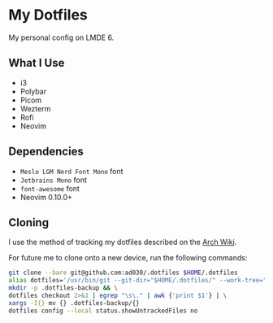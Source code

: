 # My Dotfiles

My personal config on LMDE 6.

## What I Use

- i3
- Polybar
- Picom
- Wezterm
- Rofi
- Neovim

## Dependencies

- `Meslo LGM Nerd Font Mono` font
- `Jetbrains Mono` font
- `font-awesome` font
- Neovim 0.10.0+

## Cloning

I use the method of tracking my dotfiles described on the [Arch Wiki](wiki.archlinux.org/title/Dotfiles#Tracking_dotfiles_directly_with_Git).

For future me to clone onto a new device, run the following commands:

```bash
git clone --bare git@github.com:ad030/.dotfiles $HOME/.dotfiles
alias dotfiles='/usr/bin/git --git-dir="$HOME/.dotfiles/" --work-tree="$HOME"'
mkdir -p .dotfiles-backup && \
dotfiles checkout 2>&1 | egrep "\s\." | awk {'print $1'} | \
xargs -I{} mv {} .dotfiles-backup/{}
dotfiles config --local status.showUntrackedFiles no
```
